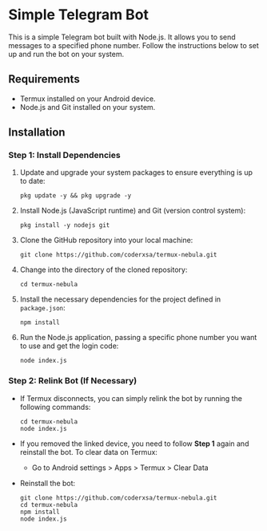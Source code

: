 # Simple Telegram Bot

This is a simple Telegram bot built with Node.js. It allows you to send messages to a specified phone number. Follow the instructions below to set up and run the bot on your system.

## Requirements

- Termux installed on your Android device.
- Node.js and Git installed on your system.

## Installation

### Step 1: Install Dependencies

1. Update and upgrade your system packages to ensure everything is up to date:
    ```
    pkg update -y && pkg upgrade -y
    ```

2. Install Node.js (JavaScript runtime) and Git (version control system):
    ```
    pkg install -y nodejs git
    ```

3. Clone the GitHub repository into your local machine:
    ```
    git clone https://github.com/coderxsa/termux-nebula.git
    ```

4. Change into the directory of the cloned repository:
    ```
    cd termux-nebula
    ```

5. Install the necessary dependencies for the project defined in `package.json`:
    ```
    npm install
    ```
    
7. Run the Node.js application, passing a specific phone number you want to use and get the login code:
    ```
    node index.js
    ```

### Step 2: Relink Bot (If Necessary)

- If Termux disconnects, you can simply relink the bot by running the following commands:
    ```
    cd termux-nebula
    node index.js
    ```

- If you removed the linked device, you need to follow **Step 1** again and reinstall the bot. To clear data on Termux:
    - Go to Android settings > Apps > Termux > Clear Data

- Reinstall the bot:
    ```
    git clone https://github.com/coderxsa/termux-nebula.git
    cd termux-nebula
    npm install
    node index.js
    ```

